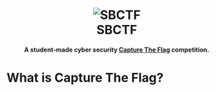 <h1 align="center">
	<br>
	<img src="https://raw.githubusercontent.com/DaleNaci/SBCTF/master/favicon.ico" alt="SBCTF">
	<br>
	SBCTF
</h1>

<h4 align="center">A student-made cyber security <a href="https://en.wikipedia.org/wiki/Capture_the_flag#Computer_security" target="_blank">Capture The Flag</a> competition.</h4>

<h1>What is Capture The Flag?</h1>